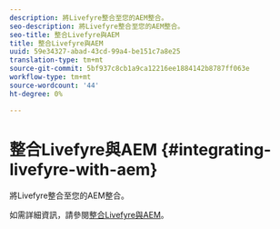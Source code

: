 ```yaml
---
description: 將Livefyre整合至您的AEM整合。
seo-description: 將Livefyre整合至您的AEM整合。
seo-title: 整合Livefyre與AEM
title: 整合Livefyre與AEM
uuid: 59e34327-abad-43cd-99a4-be151c7a8e25
translation-type: tm+mt
source-git-commit: 5bf937c8cb1a9ca12216ee1884142b8787ff063e
workflow-type: tm+mt
source-wordcount: '44'
ht-degree: 0%

---
```



# 整合Livefyre與AEM {#integrating-livefyre-with-aem}

將Livefyre整合至您的AEM整合。

如需詳細資訊，請參閱[整合Livefyre與AEM](https://helpx.adobe.com/experience-manager/6-3/sites/administering/using/livefyre.html)。
